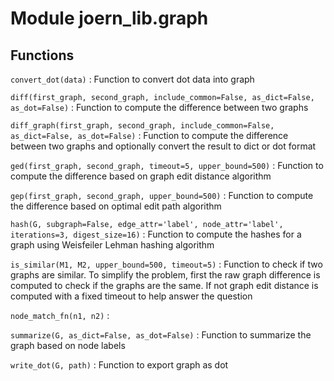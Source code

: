 Module joern_lib.graph
======================

Functions
---------

    
`convert_dot(data)`
:   Function to convert dot data into graph

    
`diff(first_graph, second_graph, include_common=False, as_dict=False, as_dot=False)`
:   Function to compute the difference between two graphs

    
`diff_graph(first_graph, second_graph, include_common=False, as_dict=False, as_dot=False)`
:   Function to compute the difference between two graphs and optionally convert the result to dict or dot format

    
`ged(first_graph, second_graph, timeout=5, upper_bound=500)`
:   Function to compute the difference based on graph edit distance algorithm

    
`gep(first_graph, second_graph, upper_bound=500)`
:   Function to compute the difference based on optimal edit path algorithm

    
`hash(G, subgraph=False, edge_attr='label', node_attr='label', iterations=3, digest_size=16)`
:   Function to compute the hashes for a graph using Weisfeiler Lehman hashing algorithm

    
`is_similar(M1, M2, upper_bound=500, timeout=5)`
:   Function to check if two graphs are similar. To simplify the problem, first the raw graph difference is computed to check if the graphs are the same.
    If not graph edit distance is computed with a fixed timeout to help answer the question

    
`node_match_fn(n1, n2)`
:   

    
`summarize(G, as_dict=False, as_dot=False)`
:   Function to summarize the graph based on node labels

    
`write_dot(G, path)`
:   Function to export graph as dot